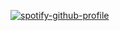 [![spotify-github-profile](https://spotify-github-profile.kittinanx.com/api/view?uid=karpent22&cover_image=true&theme=novatorem&show_offline=true&background_color=121212&interchange=true&bar_color=53b14f&bar_color_cover=true)](https://spotify-github-profile.kittinanx.com/api/view?uid=karpent22&redirect=true)
